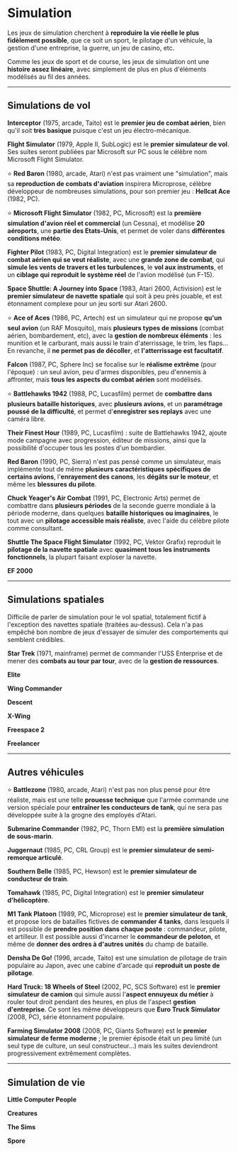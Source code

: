 # Simulation

Les jeux de simulation cherchent à **reproduire la vie réelle le plus fidèlement possible**, que ce soit un sport, le pilotage d'un véhicule, la gestion d'une entreprise, la guerre, un jeu de casino, etc.

Comme les jeux de sport et de course, les jeux de simulation ont une **histoire assez linéaire**, avec simplement de plus en plus d'éléments modélisés au fil des années.

---

## Simulations de vol

**Interceptor** (1975, arcade, Taito) est le **premier jeu de combat aérien**, bien qu'il soit **très basique** puisque c'est un jeu électro-mécanique.

**Flight Simulator** (1979, Apple II, SubLogic) est le **premier simulateur de vol**. Ses suites seront publiées par Microsoft sur PC sous le célèbre nom Microsoft Flight Simulator.

:star: **Red Baron** (1980, arcade, Atari) n'est pas vraiment une "simulation", mais sa **reproduction de combats d'aviation** inspirera Microprose, célèbre développeur de nombreuses simulations, pour son premier jeu : **Hellcat Ace** (1982, PC).

:star: **Microsoft Flight Simulator** (1982, PC, Microsoft) est la **première simulation d'avion réel et commercial** (un Cessna), et modélise **20 aéroports**, une **partie des Etats-Unis**, et permet de voler dans **différentes conditions météo**.

**Fighter Pilot** (1983, PC, Digital Integration) est le **premier simulateur de combat aérien qui se veut réaliste**, avec une **grande zone de combat**, qui **simule les vents de travers et les turbulences**, le **vol aux instruments**, et un **ciblage qui reproduit le système réel** de l'avion modélisé (un F-15).

**Space Shuttle: A Journey into Space** (1983, Atari 2600, Activision) est le **premier simulateur de navette spatiale** qui soit à peu près jouable, et est étonnament complexe pour un jeu sorti sur Atari 2600.

:star: **Ace of Aces** (1986, PC, Artech) est un simulateur qui ne propose **qu'un seul avion** (un RAF Mosquito), mais **plusieurs types de missions** (combat aérien, bombardement, etc), avec la **gestion de nombreux éléments** : les munition et le carburant, mais aussi le train d'aterrissage, le trim, les flaps... En revanche, il **ne permet pas de décoller**, et **l'atterrissage est facultatif**.

**Falcon** (1987, PC, Sphere Inc) se focalise sur le **réalisme extrême** (pour l'époque) : un seul avion, peu d'armes disponibles, peu d'ennemis à affronter, mais **tous les aspects du combat aérien** sont modélisés.

:star: **Battlehawks 1942** (1988, PC, Lucasfilm) permet de **combattre dans plusieurs bataille historiques**, avec **plusieurs avions**, et un **paramétrage poussé de la difficulté**, et permet d'**enregistrer ses replays** avec une caméra libre.

**Their Finest Hour** (1989, PC, Lucasfilm) : suite de Battlehawks 1942, ajoute mode campagne avec progression, éditeur de missions, ainsi que la possibilité d'occuper tous les postes d'un bombardier.

**Red Baron** (1990, PC, Sierra) n'est pas pensé comme un simulateur, mais implémente tout de même **plusieurs caractéristiques spécifiques de certains avions**, l'**enrayement des canons**, les **dégâts sur le moteur**, et même les **blessures du pilote**.

**Chuck Yeager's Air Combat** (1991, PC, Electronic Arts) permet de combattre dans **plusieurs périodes** de la seconde guerre mondiale à la période moderne, dans quelques **bataille historiques ou imaginaires**, le tout avec un **pilotage accessible mais réaliste**, avec l'aide du célèbre pilote comme consultant.

**Shuttle The Space Flight Simulator** (1992, PC, Vektor Grafix) reproduit le **pilotage de la navette spatiale** avec **quasiment tous les instruments fonctionnels**, la plupart faisant exploser la navette.

**EF 2000**

---

## Simulations spatiales

Difficile de parler de simulation pour le vol spatial, totalement fictif à l'exception des navettes spatiale (traitées au-dessus). Cela n'a pas empêché bon nombre de jeux d'essayer de simuler des comportements qui semblent crédibles.

**Star Trek** (1971, mainframe) permet de commander l'USS Enterprise et de mener des **combats au tour par tour**, avec de la **gestion de ressources**.

**Elite**

**Wing Commander**

**Descent**

**X-Wing**

**Freespace 2**

**Freelancer**

---

## Autres véhicules

:star: **Battlezone** (1980, arcade, Atari) n'est pas non plus pensé pour être réaliste, mais est une telle **prouesse technique** que l'armée commande une version spéciale pour **entraîner les conducteurs de tank**, qui ne sera pas développée suite à la grogne des employés d'Atari.

**Submarine Commander** (1982, PC, Thorn EMI) est la **première simulation de sous-marin**.

**Juggernaut** (1985, PC, CRL Group) est le **premier simulateur de semi-remorque articulé**.

**Southern Belle** (1985, PC, Hewson) est le **premier simulateur de conducteur de train**.

**Tomahawk** (1985, PC, Digital Integration) est le **premier simulateur d'hélicoptère**.

**M1 Tank Platoon** (1989, PC, Microprose) est le **premier simulateur de tank**, et propose lors de batailles fictives de **commander 4 tanks**, dans lesquels il est possible de **prendre position dans chaque poste** : commandeur, pilote, et artilleur. Il est possible aussi d'incarner le **commandeur de peloton**, et même de **donner des ordres à d'autres unités** du champ de bataille.

**Densha De Go!** (1996, arcade, Taito) est une simulation de pilotage de train populaire au Japon, avec une cabine d'arcade qui **reproduit un poste de pilotage**.

**Hard Truck: 18 Wheels of Steel** (2002, PC, SCS Software) est le **premier simulateur de camion** qui simule aussi l'**aspect ennuyeux du métier** à rouler tout droit pendant des heures, en plus de l'aspect **gestion d'entreprise**. Ce sont les même développeurs que **Euro Truck Simulator** (2008, PC), série étonnament populaire.

**Farming Simulator 2008** (2008, PC, Giants Software) est le **premier simulateur de ferme moderne** ; le premier épisode était un peu limité (un seul type de culture, un seul constructeur...) mais les suites deviendront progressivement extrêmement complètes.

---

## Simulation de vie

**Little Computer People**

**Creatures**

**The Sims**

**Spore**
